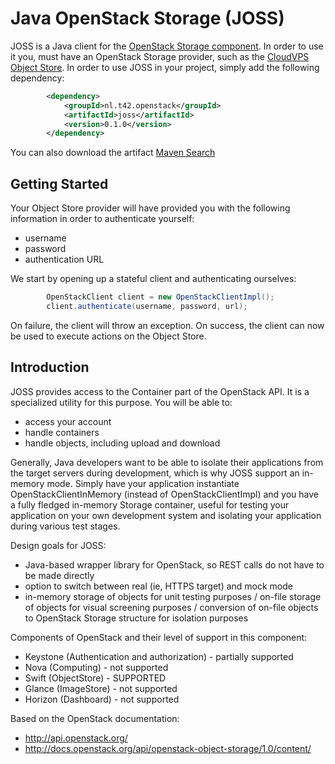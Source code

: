 Java OpenStack Storage (JOSS)
=============================
JOSS is a Java client for the [OpenStack Storage component](http://docs.openstack.org/essex/openstack-object-storage/admin/content/ch_introduction-to-openstack-object-storage.html). In order to use it you, must have an OpenStack Storage provider, such as the [CloudVPS Object Store](https://www.cloudvps.nl/blog/cloudvps-object-store-beta-test-join-and-get-free-storage/). In order to use JOSS in your project, simply add the following dependency:

```xml
        <dependency>
            <groupId>nl.t42.openstack</groupId>
            <artifactId>joss</artifactId>
            <version>0.1.0</version>
        </dependency>
```

You can also download the artifact [Maven Search](http://search.maven.org)

Getting Started
---------------
Your Object Store provider will have provided you with the following information in order to authenticate yourself:
* username
* password
* authentication URL

We start by opening up a stateful client and authenticating ourselves:

```java
        OpenStackClient client = new OpenStackClientImpl();
        client.authenticate(username, password, url);
```

On failure, the client will throw an exception. On success, the client can now be used to execute actions on the Object Store.

Introduction
------------
JOSS provides access to the Container part of the OpenStack API. It is a specialized utility for this purpose. You will be able to:
* access your account
* handle containers
* handle objects, including upload and download

Generally, Java developers want to be able to isolate their applications from the target servers during development, which is why JOSS support an in-memory mode. Simply have your application instantiate OpenStackClientInMemory (instead of OpenStackClientImpl) and you have a fully fledged in-memory Storage container, useful for testing your application on your own development system and isolating your application during various test stages.

Design goals for JOSS:
+ Java-based wrapper library for OpenStack, so REST calls do not have to be made directly
+ option to switch between real (ie, HTTPS target) and mock mode
+ in-memory storage of objects for unit testing purposes
/ on-file storage of objects for visual screening purposes
/ conversion of on-file objects to OpenStack Storage structure for isolation purposes

Components of OpenStack and their level of support in this component:
* Keystone (Authentication and authorization) - partially supported
* Nova (Computing) - not supported
* Swift (ObjectStore) - SUPPORTED
* Glance (ImageStore) - not supported
* Horizon (Dashboard) - not supported

Based on the OpenStack documentation:
* http://api.openstack.org/
* http://docs.openstack.org/api/openstack-object-storage/1.0/content/